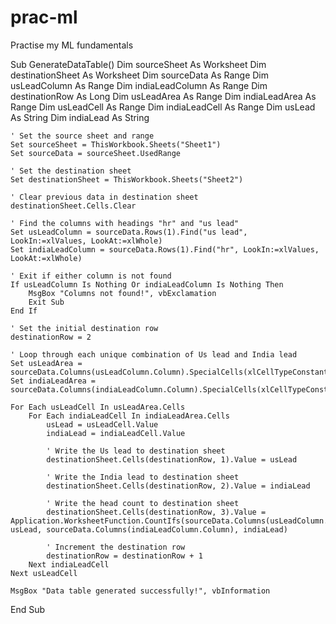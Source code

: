 # prac-ml
Practise my ML fundamentals

Sub GenerateDataTable()
    Dim sourceSheet As Worksheet
    Dim destinationSheet As Worksheet
    Dim sourceData As Range
    Dim usLeadColumn As Range
    Dim indiaLeadColumn As Range
    Dim destinationRow As Long
    Dim usLeadArea As Range
    Dim indiaLeadArea As Range
    Dim usLeadCell As Range
    Dim indiaLeadCell As Range
    Dim usLead As String
    Dim indiaLead As String
    
    ' Set the source sheet and range
    Set sourceSheet = ThisWorkbook.Sheets("Sheet1")
    Set sourceData = sourceSheet.UsedRange
    
    ' Set the destination sheet
    Set destinationSheet = ThisWorkbook.Sheets("Sheet2")
    
    ' Clear previous data in destination sheet
    destinationSheet.Cells.Clear
    
    ' Find the columns with headings "hr" and "us lead"
    Set usLeadColumn = sourceData.Rows(1).Find("us lead", LookIn:=xlValues, LookAt:=xlWhole)
    Set indiaLeadColumn = sourceData.Rows(1).Find("hr", LookIn:=xlValues, LookAt:=xlWhole)
    
    ' Exit if either column is not found
    If usLeadColumn Is Nothing Or indiaLeadColumn Is Nothing Then
        MsgBox "Columns not found!", vbExclamation
        Exit Sub
    End If
    
    ' Set the initial destination row
    destinationRow = 2
    
    ' Loop through each unique combination of Us lead and India lead
    Set usLeadArea = sourceData.Columns(usLeadColumn.Column).SpecialCells(xlCellTypeConstants).Areas
    Set indiaLeadArea = sourceData.Columns(indiaLeadColumn.Column).SpecialCells(xlCellTypeConstants).Areas
    
    For Each usLeadCell In usLeadArea.Cells
        For Each indiaLeadCell In indiaLeadArea.Cells
            usLead = usLeadCell.Value
            indiaLead = indiaLeadCell.Value
            
            ' Write the Us lead to destination sheet
            destinationSheet.Cells(destinationRow, 1).Value = usLead
            
            ' Write the India lead to destination sheet
            destinationSheet.Cells(destinationRow, 2).Value = indiaLead
            
            ' Write the head count to destination sheet
            destinationSheet.Cells(destinationRow, 3).Value = Application.WorksheetFunction.CountIfs(sourceData.Columns(usLeadColumn.Column), usLead, sourceData.Columns(indiaLeadColumn.Column), indiaLead)
            
            ' Increment the destination row
            destinationRow = destinationRow + 1
        Next indiaLeadCell
    Next usLeadCell
    
    MsgBox "Data table generated successfully!", vbInformation
End Sub
